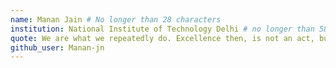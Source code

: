```yaml
---
name: Manan Jain # No longer than 28 characters
institution: National Institute of Technology Delhi # no longer than 58 characters
quote: We are what we repeatedly do. Excellence then, is not an act, but a habit # no longer than 100 characters, avoid using quotes(") to guarantee the format remains the same.
github_user: Manan-jn
---
```

